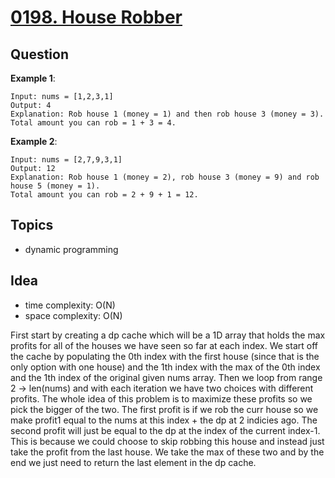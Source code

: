 # [0198. House Robber](https://leetcode.com/problems/house-robber/)


## Question



**Example 1**:
```
Input: nums = [1,2,3,1]
Output: 4
Explanation: Rob house 1 (money = 1) and then rob house 3 (money = 3).
Total amount you can rob = 1 + 3 = 4.
```

**Example 2**:
```
Input: nums = [2,7,9,3,1]
Output: 12
Explanation: Rob house 1 (money = 2), rob house 3 (money = 9) and rob house 5 (money = 1).
Total amount you can rob = 2 + 9 + 1 = 12.
```

## Topics
- dynamic programming

## Idea
- time complexity: O(N)
- space complexity: O(N)

First start by creating a dp cache which will be a 1D array that holds the max profits for all of the houses we have seen so far at each index. We start off the cache by populating the 0th index with the first house (since that is the only option with one house) and the 1th index with the max of the 0th index and the 1th index of the original given nums array. Then we loop from range 2 -> len(nums) and with each iteration we have two choices with different profits. The whole idea of this problem is to maximize these profits so we pick the bigger of the two. The first profit is if we rob the curr house so we make profit1 equal to the nums at this index + the dp at 2 indicies ago. The second profit will just be equal to the dp at the index of the current index-1. This is because we could choose to skip robbing this house and instead just take the profit from the last house. We take the max of these two and by the end we just need to return the last element in the dp cache.

